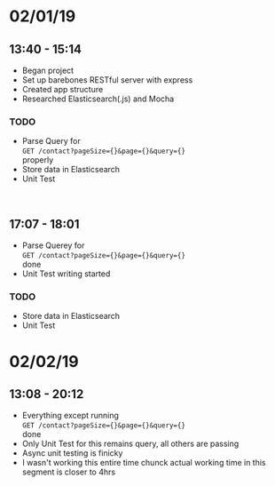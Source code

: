# 02/01/19
## 13:40 - 15:14
* Began project
* Set up barebones RESTful server with express
* Created app structure
* Researched Elasticsearch(.js) and Mocha
### TODO
* Parse Query for<br>
```GET /contact?pageSize={}&page={}&query={}```<br>
properly
* Store data in Elasticsearch
* Unit Test
<br>

## 17:07 - 18:01
* Parse Querey for<br>
```GET /contact?pageSize={}&page={}&query={}```<br>
done
* Unit Test writing started
### TODO
* Store data in Elasticsearch
* Unit Test

# 02/02/19
## 13:08 - 20:12
* Everything except running<br>
```GET /contact?pageSize={}&page={}&query={}```<br>
done
* Only Unit Test for this remains query, all others are passing
* Async unit testing is finicky
* I wasn't working this entire time chunck actual working time in this segment is closer to 4hrs

